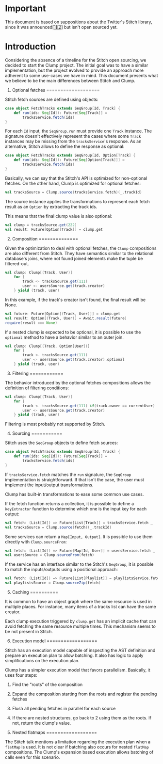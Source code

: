 Important
=========

This document is based on suppositions about the Twitter's Stitch library, since it was announced[[1]](https://www.youtube.com/watch?v=VVpmMfT8aYw)[[2]](https://www.youtube.com/watch?v=bmIxIslimVY) but isn't open sourced yet.

Introduction
============

Considering the absence of a timeline for the Stitch open sourcing, we decided to start the Clump project. The initial goal was to have a similar implementation, but the project evolved to provide an approach more adherent to some use-cases we have in mind. This document presents what we believe to be the main differences between Stitch and Clump.

1. Optional fetches
===================

Stitch fetch sources are defined using objects:

```scala
case object FetchTracks extends SeqGroup[Id, Track] {
	def run(ids: Seq[Id]): Future[Seq[Track]] = 
		tracksService.fetch(ids)
}
```

For each ```Id``` input, the ```SeqGroup.run``` must provide one ```Track``` instance. The signature doesn't effectively represent the cases where some ```Track``` instances may be missing from the ```tracksService```'s response. As an alternative, Stitch allows to define the response as optional:

```scala
case object FetchTracks extends SeqGroup[Id, Option[Track] {
	def run(ids: Seq[Id]): Future[Seq[Option[Track]]] = 
		tracksService.fetch(ids)
}
```

Basically, we can say that the Stitch's API is optimized for non-optional fetches. On the other hand, Clump is optimized for optional fetches:

```scala
val tracksSource = Clump.source(tracksService.fetch)(_.trackId)
```

The source instance applies the transformations to represent each fetch result as an ```Option``` by extracting the track ids. 

This means that the final clump value is also optional:

```scala
val clump = tracksSource.get(222)
val result: Future[Option[Track]] = clump.get
```

2. Composition
==============

Given the optimization to deal with optional fetches, the ```Clump``` compositions are also different from Stitch. They have semantics similar to the relational database's joins, where not found joined elements make the tuple be filtered-out.

```scala
val clump: Clump[(Track, User)]
	for {
		track <- tracksSource.get(111)
		user <- usersSource.get(track.creator)
	} yield (track, user)
```

In this example, if the track's creator isn't found, the final result will be None.

```scala
val future: Future[Option[(Track, User)]] = clump.get
val result: Option[(Track, User)] = Await.result(future)
require(result === None)
```

If a nested clump is expected to be optional, it is possible to use the ```optional``` method to have a behavior similar to an outer join.

```scala
val clump: Clump[(Track, Option[User])]
	for {
		track <- tracksSource.get(111)
		user <- usersSource.get(track.creator).optional
	} yield (track, user)
```

3. Filtering
============

The behavior introduced by the optional fetches compositions allows the definition of filtering conditions:

```scala
val clump: Clump[(Track, User)]
	for {
		track <- tracksSource.get(111) if(track.owner == currentUser)
		user <- usersSource.get(track.creator)
	} yield (track, user)
```

Filtering is most probably not supported by Stitch.

4. Sourcing
===========

Stitch uses the ```SeqGroup``` objects to define fetch sources:

```scala
case object FetchTracks extends SeqGroup[Id, Track] {
	def run(ids: Seq[Id]): Future[Seq[Track]] = 
		tracksService.fetch(ids)
}
```

If ```tracksService.fetch``` matches the ```run``` signature, the ```SeqGroup``` implementation is straightforward. If that isn't the case, the user must implement the input/output transformations.

Clump has built-in transformations to ease some common use cases.

If the fetch function returns a collection, it is possible to define a ```keyExtractor``` function to determine which one is the input key for each output:

```scala
val fetch: (List[Id]) => Future[List[Track]] = tracksService.fetch _
val tracksSource = Clump.source(fetch)(_.trackId)
```

Some services can return a ```Map[Input, Output]```. It is possible to use them directly with ```Clump.sourceFrom```:

```scala
val fetch: (List[Id]) => Future[Map[Id, User]] = usersService.fetch _
val usersSource = Clump.sourceFrom(fetch)
```

If the service has an interface similar to the Stitch's ```SeqGroup```, it is possible to match the inputs/outputs using a positional approach:


```scala
val fetch: (List[Id]) => Future[List[Playlist]] = playlistsService.fetch _
val playlistsSource = Clump.sourceZip(fetch)
```

5. Caching
==========

It is common to have an object graph where the same resource is used in multiple places. For instance, many items of a tracks list can have the same creator.

Each clump execution triggered by ```clump.get``` has an implicit cache that can avoid fetching the same resource multiple times. This mechanism seems to be not present in Stitch.

6. Execution model
==================

Stitch has an execution model capable of inspecting the AST definition and prepare an execution plan to allow batching. It also has logic to apply simplifications on the execution plan.

Clump has a simpler execution model that favors parallelism. Basically, it uses four steps:

1. Find the "roots" of the composition
2. Expand the composition starting from the roots and register the pending fetches
3. Flush all pending fetches in parallel for each source
4. If there are nested structures, go back to 2 using them as the roots. If not, return the clump's value.

7. Nested flatmaps
==================

The Stitch talk mentions a limitation regarding the execution plan when a ```flatMap``` is used. It is not clear if batching also occurs for nested ```flatMap``` compositions. The Clump's expansion based execution allows batching of calls even for this scenario.
